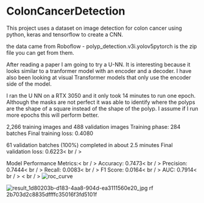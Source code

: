 # ColonCancerDetection
This project uses a dataset on image detection for colon cancer using python, keras and tensorflow to create a CNN.

the data came from Roboflow - polyp_detection.v3i.yolov5pytorch is the zip file you can get from them.

After reading a paper I am going to try a U-NN. It is interesting because it looks similar to a tranformer model with an encoder and a decoder. I have also been looking at visual Transformer models that only use the encoder side of the model.

I ran the U NN on a RTX 3050 and it only took 14 minutes to run one epoch. Although the masks are not perfect it was able to identify where the polyps are the shape of a square instead of the shape of the polyp. I assume if I run more epochs this will perform better.

2,266 training images and 488 validation images
Training phase: 284 batches
Final training loss: 0.4080

61 validation batches (100%) completed in about 2.5 minutes
Final validation loss: 0.6223< br / >

Model Performance Metrics:< br / >
Accuracy: 0.7473< br / >
Precision: 0.7444< br / >
Recall: 0.0083< br / >
F1 Score: 0.0164< br / >
AUC: 0.7914< br / >
< br / >
![roc_curve](https://github.com/user-attachments/assets/1035b54a-7e2b-4cf1-b0fd-444601422b7d)

![result_1d80203b-d183-4aa8-904d-ea3111560e20_jpg rf 2b703d2c8835dffffc35016f3fd5101f](https://github.com/user-attachments/assets/93b05727-1253-441c-9360-8213cc92610f)







